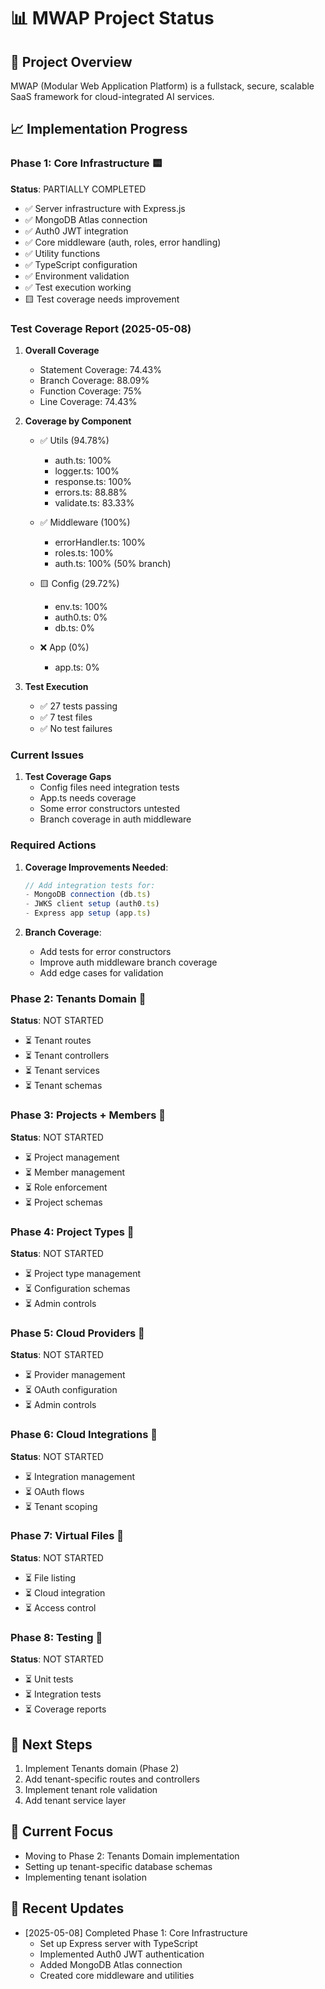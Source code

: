 # 📊 MWAP Project Status

## 🎯 Project Overview
MWAP (Modular Web Application Platform) is a fullstack, secure, scalable SaaS framework for cloud-integrated AI services.

## 📈 Implementation Progress

### Phase 1: Core Infrastructure 🟨
**Status**: PARTIALLY COMPLETED
- ✅ Server infrastructure with Express.js
- ✅ MongoDB Atlas connection
- ✅ Auth0 JWT integration
- ✅ Core middleware (auth, roles, error handling)
- ✅ Utility functions
- ✅ TypeScript configuration
- ✅ Environment validation
- ✅ Test execution working
- 🟨 Test coverage needs improvement

### Test Coverage Report (2025-05-08)
1. **Overall Coverage**
   - Statement Coverage: 74.43%
   - Branch Coverage: 88.09%
   - Function Coverage: 75%
   - Line Coverage: 74.43%

2. **Coverage by Component**
   - ✅ Utils (94.78%)
     - auth.ts: 100%
     - logger.ts: 100%
     - response.ts: 100%
     - errors.ts: 88.88%
     - validate.ts: 83.33%
   
   - ✅ Middleware (100%)
     - errorHandler.ts: 100%
     - roles.ts: 100%
     - auth.ts: 100% (50% branch)
   
   - 🟨 Config (29.72%)
     - env.ts: 100%
     - auth0.ts: 0%
     - db.ts: 0%
   
   - ❌ App (0%)
     - app.ts: 0%

3. **Test Execution**
   - ✅ 27 tests passing
   - ✅ 7 test files
   - ✅ No test failures

### Current Issues
1. **Test Coverage Gaps**
   - Config files need integration tests
   - App.ts needs coverage
   - Some error constructors untested
   - Branch coverage in auth middleware

### Required Actions
1. **Coverage Improvements Needed**:
   ```typescript
   // Add integration tests for:
   - MongoDB connection (db.ts)
   - JWKS client setup (auth0.ts)
   - Express app setup (app.ts)
   ```

2. **Branch Coverage**:
   - Add tests for error constructors
   - Improve auth middleware branch coverage
   - Add edge cases for validation

### Phase 2: Tenants Domain 🔄
**Status**: NOT STARTED
- ⏳ Tenant routes
- ⏳ Tenant controllers
- ⏳ Tenant services
- ⏳ Tenant schemas

### Phase 3: Projects + Members 🔄
**Status**: NOT STARTED
- ⏳ Project management
- ⏳ Member management
- ⏳ Role enforcement
- ⏳ Project schemas

### Phase 4: Project Types 🔄
**Status**: NOT STARTED
- ⏳ Project type management
- ⏳ Configuration schemas
- ⏳ Admin controls

### Phase 5: Cloud Providers 🔄
**Status**: NOT STARTED
- ⏳ Provider management
- ⏳ OAuth configuration
- ⏳ Admin controls

### Phase 6: Cloud Integrations 🔄
**Status**: NOT STARTED
- ⏳ Integration management
- ⏳ OAuth flows
- ⏳ Tenant scoping

### Phase 7: Virtual Files 🔄
**Status**: NOT STARTED
- ⏳ File listing
- ⏳ Cloud integration
- ⏳ Access control

### Phase 8: Testing 🔄
**Status**: NOT STARTED
- ⏳ Unit tests
- ⏳ Integration tests
- ⏳ Coverage reports

## 🚀 Next Steps
1. Implement Tenants domain (Phase 2)
2. Add tenant-specific routes and controllers
3. Implement tenant role validation
4. Add tenant service layer

## 🎯 Current Focus
- Moving to Phase 2: Tenants Domain implementation
- Setting up tenant-specific database schemas
- Implementing tenant isolation

## 🔄 Recent Updates
- [2025-05-08] Completed Phase 1: Core Infrastructure
  - Set up Express server with TypeScript
  - Implemented Auth0 JWT authentication
  - Added MongoDB Atlas connection
  - Created core middleware and utilities